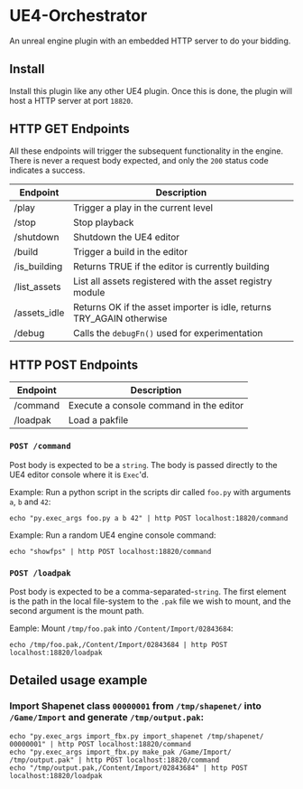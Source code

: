 # UE4-Orchestrator

An unreal engine plugin with an embedded HTTP server to do your bidding.

## Install

Install this plugin like any other UE4 plugin.  Once this is done, the plugin will host a HTTP server at port `18820`.

## HTTP GET Endpoints

All these endpoints will trigger the subsequent functionality in the engine.  There is never a request body expected, and only the `200` status code indicates a success.

| Endpoint     | Description                                                           |
|--------------|-----------------------------------------------------------------------|
| /play        | Trigger a play in the current level                                   |
| /stop        | Stop playback                                                         |
| /shutdown    | Shutdown the UE4 editor                                               |
| /build       | Trigger a build in the editor                                         |
| /is_building | Returns TRUE if the editor is currently building                      |
| /list_assets | List all assets registered with the asset registry module             |
| /assets_idle | Returns OK if the asset importer is idle, returns TRY_AGAIN otherwise |
| /debug       | Calls the `debugFn()` used for experimentation                        |

## HTTP POST Endpoints

| Endpoint     | Description                                                           |
|--------------|-----------------------------------------------------------------------|
| /command     | Execute a console command in the editor                               |
| /loadpak     | Load a pakfile                                                        |

### `POST /command`

Post body is expected to be a `string`.  The body is passed directly to the UE4 editor console where it is `Exec`'d.

Example: Run a python script in the scripts dir called `foo.py` with arguments `a`, `b` and `42`:
```
echo "py.exec_args foo.py a b 42" | http POST localhost:18820/command
```

Example: Run a random UE4 engine console command:
```
echo "showfps" | http POST localhost:18820/command
```

### `POST /loadpak`

Post body is expected to be a comma-separated-`string`.  The first element is the path in the local file-system to the `.pak` file we wish to mount, and the second argument is the mount path.

Eample: Mount `/tmp/foo.pak` into `/Content/Import/02843684`:
```
echo /tmp/foo.pak,/Content/Import/02843684 | http POST localhost:18820/loadpak
```

## Detailed usage example

### Import Shapenet class `00000001` from `/tmp/shapenet/` into `/Game/Import` and generate `/tmp/output.pak`:

```
echo "py.exec_args import_fbx.py import_shapenet /tmp/shapenet/ 00000001" | http POST localhost:18820/command
echo "py.exec_args import_fbx.py make_pak /Game/Import/ /tmp/output.pak" | http POST localhost:18820/command
echo "/tmp/output.pak,/Content/Import/02843684" | http POST localhost:18820/loadpak
```


